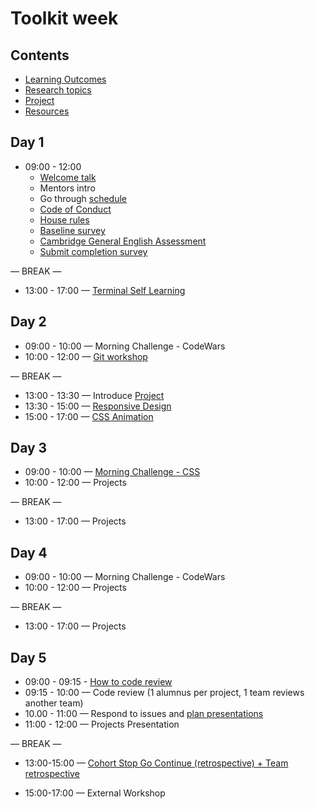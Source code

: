 # Toolkit week

## Contents

- [Learning Outcomes](./learning-outcomes.md)
- [Research topics](./research-afternoon.md)
- [Project](./project.md)
- [Resources](./resources)

## Day 1

- 09:00 - 12:00
  - [Welcome talk](https://gofile.io/?c=xy7zLE)
  - Mentors intro
  - Go through [schedule](https://github.com/ca-g8/master-reference/tree/master/coursebook)
  - [Code of Conduct](https://github.com/foundersandcoders/gaza-programme/blob/master/professionalism-code-of-conduct.md)
  - [House rules](../general/house-rules.md)
  - [Baseline survey](https://docs.google.com/forms/d/e/1FAIpQLSdhxWYObX9dGnSuUKHG4SqyCbJ81H4gdplQ2J05U3eqCqWEqw/viewform)
  - [Cambridge General English Assessment](https://www.cambridgeenglish.org/test-your-english/general-english/)
  - [Submit completion survey](https://airtable.com/shr1ALZe0W9h3L8O9)  


— BREAK —

- 13:00 - 17:00 — [Terminal Self Learning](https://www.rithmschool.com/courses/terminal)

## Day 2

- 09:00 - 10:00 — Morning Challenge - CodeWars
- 10:00 - 12:00 — [Git workshop](https://github.com/foundersandcoders/git-workflow-workshop-for-two)

— BREAK —

- 13:00 - 13:30 — Introduce [Project](./project.md)
- 13:30 - 15:00 — [Responsive Design]()
- 15:00 - 17:00 — [CSS Animation]()


## Day 3

- 09:00 - 10:00 — [Morning Challenge - CSS]()
- 10:00 - 12:00 — Projects

— BREAK —

- 13:00 - 17:00 — Projects

## Day 4

- 09:00 - 10:00 — Morning Challenge - CodeWars
- 10:00 - 12:00 — Projects

— BREAK —

- 13:00 - 17:00 — Projects

## Day 5

- 09:00 - 09:15 - [How to code review](./codereviewintro.md)
- 09:15 - 10:00 — Code review (1 alumnus per project, 1 team reviews another team)
- 10.00 - 11:00 — Respond to issues and [plan presentations](https://github.com/foundersandcoders/master-reference/blob/master/coursebook/general/weekly-projects.md#project-presentation)
- 11:00 - 12:00 — Projects Presentation

— BREAK —

- 13:00-15:00 — [Cohort Stop Go Continue (retrospective) + Team retrospective](https://github.com/foundersandcoders/master-reference/blob/master/coursebook/general/retrospectives.md#cohort-retrospective)

- 15:00-17:00 — External Workshop
